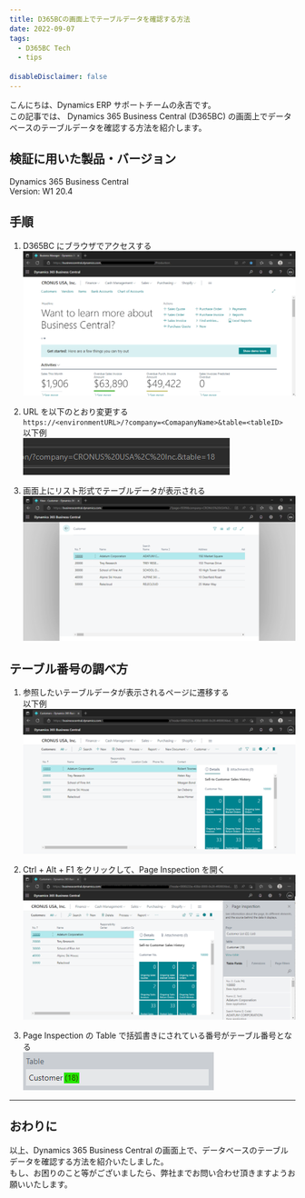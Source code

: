 ```yaml
---
title: D365BCの画面上でテーブルデータを確認する方法
date: 2022-09-07
tags:
  - D365BC Tech
  - tips

disableDisclaimer: false
---
```


こんにちは、Dynamics ERP サポートチームの永吉です。  
この記事では、 Dynamics 365 Business Central (D365BC) の画面上でデータベースのテーブルデータを確認する方法を紹介します。

<!-- more -->
## 検証に用いた製品・バージョン
Dynamics 365 Business Central  
Version: W1 20.4  

## 手順
1. D365BC にブラウザでアクセスする
    ![](./how-to-check-table-data-d365bc/step1.png)

2. URL を以下のとおり変更する  
    ``` https://<environmentURL>/?company=<ComapanyName>&table=<tableID> ```  
    以下例  
    ![](./how-to-check-table-data-d365bc/step2.png)

3. 画面上にリスト形式でテーブルデータが表示される
    ![](./how-to-check-table-data-d365bc/step3.png)

## テーブル番号の調べ方
1. 参照したいテーブルデータが表示されるページに遷移する  
   以下例
    ![](./how-to-check-table-data-d365bc/step4.png)

2. Ctrl + Alt + F1 をクリックして、Page Inspection を開く
    ![](./how-to-check-table-data-d365bc/step5.png)

3. Page Inspection の Table で括弧書きにされている番号がテーブル番号となる  
    ![](./how-to-check-table-data-d365bc/step6.png)

---
## おわりに  

以上、Dynamics 365 Business Central の画面上で、データベースのテーブルデータを確認する方法を紹介いたしました。  
もし、お困りのこと等がございましたら、弊社までお問い合わせ頂きますようお願いいたします。
